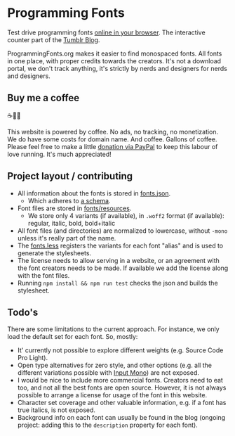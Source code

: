 Programming Fonts
================

Test drive programming fonts [online in your browser](https://www.programmingfonts.org/). The interactive counter part of the [Tumblr Blog](https://programmingfonts.tumblr.com).

ProgrammingFonts.org makes it easier to find monospaced fonts. All fonts in one place, with proper credits towards the creators. It's not a download portal, we don't track anything, it's strictly by nerds and designers for nerds and designers.

## Buy me a coffee 

☕️👌🏻

This website is powered by coffee. No ads, no tracking, no monetization. We do have some costs for domain name. And coffee. Gallons of coffee.
Please feel free to make a little [donation via PayPal](https://paypal.me/koenlageveen) to keep this labour of love running. It's much appreciated!

## Project layout / contributing

- All information about the fonts is stored in [fonts.json](https://github.com/braver/programmingfonts/blob/gh-pages/fonts.json).
  - Which adheres to [a schema](https://github.com/braver/programmingfonts/blob/gh-pages/fonts-schema.json).
- Font files are stored in [fonts/resources](https://github.com/braver/programmingfonts/tree/gh-pages/fonts/resources).
  - We store only 4 variants (if available), in `.woff2` format (if available): regular, italic, bold, bold+italic
- All font files (and directories) are normalized to lowercase, without `-mono` unless it's really part of the name.
- The [fonts.less](https://github.com/braver/programmingfonts/blob/gh-pages/fonts/stylesheets/fonts.less) registers the variants for each font "alias" and is used to generate the stylesheets.
- The license needs to allow serving in a website, or an agreement with the font creators needs to be made. If available we add the license along with the font files.
- Running `npm install && npm run test` checks the json and builds the stylesheet. 

## Todo's

There are some limitations to the current approach. For instance, we only load the default set for each font. So, mostly:

- It' currently not possible to explore different weights (e.g. Source Code Pro Light). 
- Open type alternatives for zero style, and other options (e.g. all the different variations possible with [Input Mono](https://input.fontbureau.com)) are not exposed.
- I would be nice to include more commercial fonts. Creators need to eat too, and not all the best fonts are open source. However, it is not always possible to arrange a license for usage of the font in this website.
- Character set coverage and other valuable information, e.g. if a font has true italics, is not exposed.
- Background info on each font can usually be found in the blog (ongoing project: adding this to the `description` property for each font).
